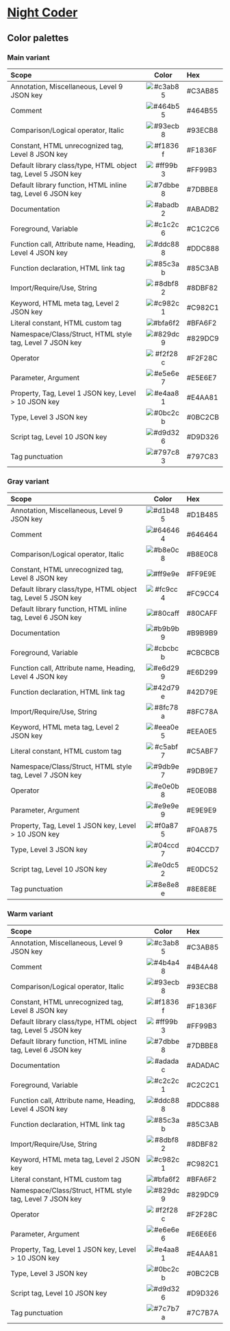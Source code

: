# [Night Coder](https://marketplace.visualstudio.com/items?itemName=a5hk.night-coder)

## Color palettes

### Main variant

| Scope | Color | Hex |
|:------|:-----:|:----|
|Annotation, Miscellaneous, Level 9 JSON key|![#c3ab85](https://via.placeholder.com/23/c3ab85/?text=+)|#C3AB85|
|Comment|![#464b55](https://via.placeholder.com/23/464b55/?text=+)|#464B55|
|Comparison/Logical operator, Italic|![#93ecb8](https://via.placeholder.com/23/93ecb8/?text=+)|#93ECB8|
|Constant, HTML unrecognized tag, Level 8 JSON key|![#f1836f](https://via.placeholder.com/23/f1836f/?text=+)|#F1836F|
|Default library class/type, HTML object tag, Level 5 JSON key|![#ff99b3](https://via.placeholder.com/23/ff99b3/?text=+)|#FF99B3|
|Default library function, HTML inline tag, Level 6 JSON key|![#7dbbe8](https://via.placeholder.com/23/7dbbe8/?text=+)|#7DBBE8|
|Documentation|![#abadb2](https://via.placeholder.com/23/abadb2/?text=+)|#ABADB2|
|Foreground, Variable|![#c1c2c6](https://via.placeholder.com/23/c1c2c6/?text=+)|#C1C2C6|
|Function call, Attribute name, Heading, Level 4 JSON key|![#ddc888](https://via.placeholder.com/23/ddc888/?text=+)|#DDC888|
|Function declaration, HTML link tag|![#85c3ab](https://via.placeholder.com/23/85c3ab/?text=+)|#85C3AB|
|Import/Require/Use, String|![#8dbf82](https://via.placeholder.com/23/8dbf82/?text=+)|#8DBF82|
|Keyword, HTML meta tag, Level 2 JSON key|![#c982c1](https://via.placeholder.com/23/c982c1/?text=+)|#C982C1|
|Literal constant, HTML custom tag|![#bfa6f2](https://via.placeholder.com/23/bfa6f2/?text=+)|#BFA6F2|
|Namespace/Class/Struct, HTML style tag, Level 7 JSON key|![#829dc9](https://via.placeholder.com/23/829dc9/?text=+)|#829DC9|
|Operator|![#f2f28c](https://via.placeholder.com/23/f2f28c/?text=+)|#F2F28C|
|Parameter, Argument|![#e5e6e7](https://via.placeholder.com/23/e5e6e7/?text=+)|#E5E6E7|
|Property, Tag, Level 1 JSON key, Level > 10 JSON key|![#e4aa81](https://via.placeholder.com/23/e4aa81/?text=+)|#E4AA81|
|Type, Level 3 JSON key|![#0bc2cb](https://via.placeholder.com/23/0bc2cb/?text=+)|#0BC2CB|
|Script tag, Level 10 JSON key|![#d9d326](https://via.placeholder.com/23/d9d326/?text=+)|#D9D326|
|Tag punctuation|![#797c83](https://via.placeholder.com/23/797c83/?text=+)|#797C83|

### Gray variant

| Scope | Color | Hex |
|:------|:-----:|:----|
|Annotation, Miscellaneous, Level 9 JSON key|![#d1b485](https://via.placeholder.com/23/d1b485/?text=+)|#D1B485|
|Comment|![#646464](https://via.placeholder.com/23/646464/?text=+)|#646464|
|Comparison/Logical operator, Italic|![#b8e0c8](https://via.placeholder.com/23/b8e0c8/?text=+)|#B8E0C8|
|Constant, HTML unrecognized tag, Level 8 JSON key|![#ff9e9e](https://via.placeholder.com/23/ff9e9e/?text=+)|#FF9E9E|
|Default library class/type, HTML object tag, Level 5 JSON key|![#fc9cc4](https://via.placeholder.com/23/fc9cc4/?text=+)|#FC9CC4|
|Default library function, HTML inline tag, Level 6 JSON key|![#80caff](https://via.placeholder.com/23/80caff/?text=+)|#80CAFF|
|Documentation|![#b9b9b9](https://via.placeholder.com/23/b9b9b9/?text=+)|#B9B9B9|
|Foreground, Variable|![#cbcbcb](https://via.placeholder.com/23/cbcbcb/?text=+)|#CBCBCB|
|Function call, Attribute name, Heading, Level 4 JSON key|![#e6d299](https://via.placeholder.com/23/e6d299/?text=+)|#E6D299|
|Function declaration, HTML link tag|![#42d79e](https://via.placeholder.com/23/42d79e/?text=+)|#42D79E|
|Import/Require/Use, String|![#8fc78a](https://via.placeholder.com/23/8fc78a/?text=+)|#8FC78A|
|Keyword, HTML meta tag, Level 2 JSON key|![#eea0e5](https://via.placeholder.com/23/eea0e5/?text=+)|#EEA0E5|
|Literal constant, HTML custom tag|![#c5abf7](https://via.placeholder.com/23/c5abf7/?text=+)|#C5ABF7|
|Namespace/Class/Struct, HTML style tag, Level 7 JSON key|![#9db9e7](https://via.placeholder.com/23/9db9e7/?text=+)|#9DB9E7|
|Operator|![#e0e0b8](https://via.placeholder.com/23/e0e0b8/?text=+)|#E0E0B8|
|Parameter, Argument|![#e9e9e9](https://via.placeholder.com/23/e9e9e9/?text=+)|#E9E9E9|
|Property, Tag, Level 1 JSON key, Level > 10 JSON key|![#f0a875](https://via.placeholder.com/23/f0a875/?text=+)|#F0A875|
|Type, Level 3 JSON key|![#04ccd7](https://via.placeholder.com/23/04ccd7/?text=+)|#04CCD7|
|Script tag, Level 10 JSON key|![#e0dc52](https://via.placeholder.com/23/e0dc52/?text=+)|#E0DC52|
|Tag punctuation|![#8e8e8e](https://via.placeholder.com/23/8e8e8e/?text=+)|#8E8E8E|

### Warm variant

| Scope | Color | Hex |
|:------|:-----:|:----|
|Annotation, Miscellaneous, Level 9 JSON key|![#c3ab85](https://via.placeholder.com/23/c3ab85/?text=+)|#C3AB85|
|Comment|![#4b4a48](https://via.placeholder.com/23/4b4a48/?text=+)|#4B4A48|
|Comparison/Logical operator, Italic|![#93ecb8](https://via.placeholder.com/23/93ecb8/?text=+)|#93ECB8|
|Constant, HTML unrecognized tag, Level 8 JSON key|![#f1836f](https://via.placeholder.com/23/f1836f/?text=+)|#F1836F|
|Default library class/type, HTML object tag, Level 5 JSON key|![#ff99b3](https://via.placeholder.com/23/ff99b3/?text=+)|#FF99B3|
|Default library function, HTML inline tag, Level 6 JSON key|![#7dbbe8](https://via.placeholder.com/23/7dbbe8/?text=+)|#7DBBE8|
|Documentation|![#adadac](https://via.placeholder.com/23/adadac/?text=+)|#ADADAC|
|Foreground, Variable|![#c2c2c1](https://via.placeholder.com/23/c2c2c1/?text=+)|#C2C2C1|
|Function call, Attribute name, Heading, Level 4 JSON key|![#ddc888](https://via.placeholder.com/23/ddc888/?text=+)|#DDC888|
|Function declaration, HTML link tag|![#85c3ab](https://via.placeholder.com/23/85c3ab/?text=+)|#85C3AB|
|Import/Require/Use, String|![#8dbf82](https://via.placeholder.com/23/8dbf82/?text=+)|#8DBF82|
|Keyword, HTML meta tag, Level 2 JSON key|![#c982c1](https://via.placeholder.com/23/c982c1/?text=+)|#C982C1|
|Literal constant, HTML custom tag|![#bfa6f2](https://via.placeholder.com/23/bfa6f2/?text=+)|#BFA6F2|
|Namespace/Class/Struct, HTML style tag, Level 7 JSON key|![#829dc9](https://via.placeholder.com/23/829dc9/?text=+)|#829DC9|
|Operator|![#f2f28c](https://via.placeholder.com/23/f2f28c/?text=+)|#F2F28C|
|Parameter, Argument|![#e6e6e6](https://via.placeholder.com/23/e6e6e6/?text=+)|#E6E6E6|
|Property, Tag, Level 1 JSON key, Level > 10 JSON key|![#e4aa81](https://via.placeholder.com/23/e4aa81/?text=+)|#E4AA81|
|Type, Level 3 JSON key|![#0bc2cb](https://via.placeholder.com/23/0bc2cb/?text=+)|#0BC2CB|
|Script tag, Level 10 JSON key|![#d9d326](https://via.placeholder.com/23/d9d326/?text=+)|#D9D326|
|Tag punctuation|![#7c7b7a](https://via.placeholder.com/23/7c7b7a/?text=+)|#7C7B7A|
